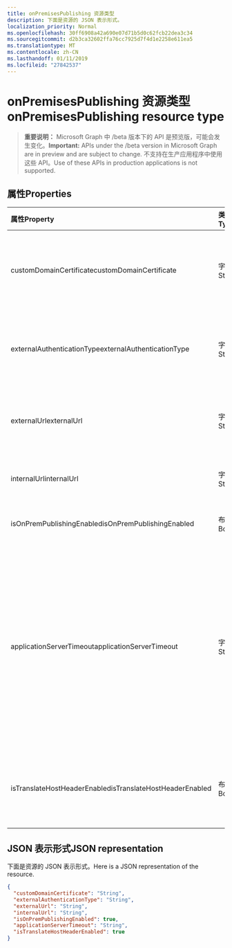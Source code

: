 ```yaml
---
title: onPremisesPublishing 资源类型
description: 下面是资源的 JSON 表示形式。
localization_priority: Normal
ms.openlocfilehash: 30ff6908a42a690e07d71b5d0c62fcb22dea3c34
ms.sourcegitcommit: d2b3ca32602ffa76cc7925d7f4d1e2258e611ea5
ms.translationtype: MT
ms.contentlocale: zh-CN
ms.lasthandoff: 01/11/2019
ms.locfileid: "27842537"
---
```

# <a name="onpremisespublishing-resource-type"></a><span data-ttu-id="db448-103">onPremisesPublishing 资源类型</span><span class="sxs-lookup"><span data-stu-id="db448-103">onPremisesPublishing resource type</span></span>

> <span data-ttu-id="db448-104">**重要说明：** Microsoft Graph 中 /beta 版本下的 API 是预览版，可能会发生变化。</span><span class="sxs-lookup"><span data-stu-id="db448-104">**Important:** APIs under the /beta version in Microsoft Graph are in preview and are subject to change.</span></span> <span data-ttu-id="db448-105">不支持在生产应用程序中使用这些 API。</span><span class="sxs-lookup"><span data-stu-id="db448-105">Use of these APIs in production applications is not supported.</span></span>

## <a name="properties"></a><span data-ttu-id="db448-106">属性</span><span class="sxs-lookup"><span data-stu-id="db448-106">Properties</span></span>
| <span data-ttu-id="db448-107">属性</span><span class="sxs-lookup"><span data-stu-id="db448-107">Property</span></span>     | <span data-ttu-id="db448-108">类型</span><span class="sxs-lookup"><span data-stu-id="db448-108">Type</span></span>   |<span data-ttu-id="db448-109">Description</span><span class="sxs-lookup"><span data-stu-id="db448-109">Description</span></span>|
|:---------------|:--------|:----------|
|<span data-ttu-id="db448-110">customDomainCertificate</span><span class="sxs-lookup"><span data-stu-id="db448-110">customDomainCertificate</span></span>|<span data-ttu-id="db448-111">字符串</span><span class="sxs-lookup"><span data-stu-id="db448-111">String</span></span>|<span data-ttu-id="db448-112">当正在使用中的自定义域名与应用程序关联的证书的详细信息。</span><span class="sxs-lookup"><span data-stu-id="db448-112">Details of the certificate associated with the applicaiton when a custom domain is in use.</span></span> <span data-ttu-id="db448-113">为空时使用的默认域。</span><span class="sxs-lookup"><span data-stu-id="db448-113">Null when using the default domain.</span></span>|
|<span data-ttu-id="db448-114">externalAuthenticationType</span><span class="sxs-lookup"><span data-stu-id="db448-114">externalAuthenticationType</span></span>|<span data-ttu-id="db448-115">字符串</span><span class="sxs-lookup"><span data-stu-id="db448-115">String</span></span>|<span data-ttu-id="db448-116">详细预身份验证设置的应用程序可能的值为： `passthru`， `aadPreAuthentication`。</span><span class="sxs-lookup"><span data-stu-id="db448-116">Details the pre-authentication setting for the application Possible values are: `passthru`, `aadPreAuthentication`.</span></span>|
|<span data-ttu-id="db448-117">externalUrl</span><span class="sxs-lookup"><span data-stu-id="db448-117">externalUrl</span></span>|<span data-ttu-id="db448-118">字符串</span><span class="sxs-lookup"><span data-stu-id="db448-118">String</span></span>|<span data-ttu-id="db448-119">应用程序的已发布外部 url。</span><span class="sxs-lookup"><span data-stu-id="db448-119">The published external url for the application.</span></span> <span data-ttu-id="db448-120">例如https://intranet-contoso.msappproxy.net/</span><span class="sxs-lookup"><span data-stu-id="db448-120">For example https://intranet-contoso.msappproxy.net/</span></span>  |
|<span data-ttu-id="db448-121">internalUrl</span><span class="sxs-lookup"><span data-stu-id="db448-121">internalUrl</span></span>|<span data-ttu-id="db448-122">字符串</span><span class="sxs-lookup"><span data-stu-id="db448-122">String</span></span>|<span data-ttu-id="db448-123">应用程序的内部 url。</span><span class="sxs-lookup"><span data-stu-id="db448-123">The internal url of the application.</span></span> <span data-ttu-id="db448-124">例如https://intranet/</span><span class="sxs-lookup"><span data-stu-id="db448-124">For example https://intranet/</span></span> |
|<span data-ttu-id="db448-125">isOnPremPublishingEnabled</span><span class="sxs-lookup"><span data-stu-id="db448-125">isOnPremPublishingEnabled</span></span>|<span data-ttu-id="db448-126">布尔</span><span class="sxs-lookup"><span data-stu-id="db448-126">Boolean</span></span>|<span data-ttu-id="db448-127">指示是否或不当前正在发布应用程序。</span><span class="sxs-lookup"><span data-stu-id="db448-127">Indicates if the application is currently being published or not.</span></span>|
|<span data-ttu-id="db448-128">applicationServerTimeout</span><span class="sxs-lookup"><span data-stu-id="db448-128">applicationServerTimeout</span></span>|<span data-ttu-id="db448-129">字符串</span><span class="sxs-lookup"><span data-stu-id="db448-129">String</span></span>|<span data-ttu-id="db448-130">连接器将等待响应之前关闭该连接的后端应用程序持续时间。</span><span class="sxs-lookup"><span data-stu-id="db448-130">The duration the connector will wait for a response from the backend application before closing the connection.</span></span> <span data-ttu-id="db448-131">可能的值为`default`， `long`。</span><span class="sxs-lookup"><span data-stu-id="db448-131">Possible values are `default`, `long`.</span></span> <span data-ttu-id="db448-132">使用`long`如果您的服务器所需超过 60 75 秒来响应请求。</span><span class="sxs-lookup"><span data-stu-id="db448-132">Use `long` if your server takes more than 60-75 seconds to respond to requests.</span></span> <span data-ttu-id="db448-133">此外尝试`long`如果您不能访问应用程序，并且错误状态为"后端超时"。</span><span class="sxs-lookup"><span data-stu-id="db448-133">Also try `long` if you are unable to access the application and the error status is "Backend Timeout".</span></span>|
|<span data-ttu-id="db448-134">isTranslateHostHeaderEnabled</span><span class="sxs-lookup"><span data-stu-id="db448-134">isTranslateHostHeaderEnabled</span></span>|<span data-ttu-id="db448-135">布尔</span><span class="sxs-lookup"><span data-stu-id="db448-135">Boolean</span></span>|<span data-ttu-id="db448-136">指示应用程序应翻译响应头中的 url。</span><span class="sxs-lookup"><span data-stu-id="db448-136">Indicates if the application should translate urls in the reponse headers.</span></span> <span data-ttu-id="db448-137">这包括设置正确的站点的 cookie。</span><span class="sxs-lookup"><span data-stu-id="db448-137">This includes setting the correct site for cookies.</span></span>|

## <a name="json-representation"></a><span data-ttu-id="db448-138">JSON 表示形式</span><span class="sxs-lookup"><span data-stu-id="db448-138">JSON representation</span></span>

<span data-ttu-id="db448-139">下面是资源的 JSON 表示形式。</span><span class="sxs-lookup"><span data-stu-id="db448-139">Here is a JSON representation of the resource.</span></span>

<!-- {
  "blockType": "resource",
  "optionalProperties": [

  ],
  "@odata.type": "microsoft.graph.onPremisesPublishing"
}-->

```json
{
  "customDomainCertificate": "String",
  "externalAuthenticationType": "String",
  "externalUrl": "String",
  "internalUrl": "String",
  "isOnPremPublishingEnabled": true,
  "applicationServerTimeout": "String",
  "isTranslateHostHeaderEnabled": true
}

```

<!-- uuid: 8fcb5dbc-d5aa-4681-8e31-b001d5168d79
2015-10-25 14:57:30 UTC -->
<!-- {
  "type": "#page.annotation",
  "description": "onPremisesPublishing resource",
  "keywords": "",
  "section": "documentation",
  "tocPath": ""
}-->
